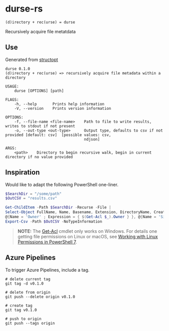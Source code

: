 # durse-rs

<!--[![Build Status](https://dev.azure.com/curtisalexander/durse-rs/_apis/build/status/curtisalexander.durse-rs%20(9)?branchName=master)](https://dev.azure.com/curtisalexander/durse-rs/_build/latest?definitionId=17&branchName=master) -->

```
(d)irectory + rec(urse) = durse
```

Recursively acquire file metatdata

## Use
Generated from [structopt](https://crates.io/crates/structopt)

```
durse 0.1.0
(d)irectory + rec(urse) => recursively acquire file metadata within a directory

USAGE:
    durse [OPTIONS] [path]

FLAGS:
    -h, --help       Prints help information
    -V, --version    Prints version information

OPTIONS:
    -f, --file-name <file-name>    Path to file to write results, writes to stdout if not present
    -o, --out-type <out-type>      Output type, defaults to csv if not provided [default: csv]  [possible values: csv,
                                   ndjson]

ARGS:
    <path>    Directory to begin recursive walk, begin in current directory if no value provided
```

## Inspiration

Would like to adapt the following PowerShell one-liner.

```powershell
$SearchDir = "/some/path"
$OutCSV = "results.csv"

Get-ChildItem -Path $SearchDir -Recurse -File |
Select-Object FullName, Name, Basename, Extension, DirectoryName, CreationTime, LastAccessTime, LastWriteTime, `
@{Name = 'Owner' ; Expression = { $(Get-Acl $_).Owner } }, @{Name = 'Size KB'; Expression = { $_.Length / 1KB } } |
Export-Csv -Path $OutCSV -NoTypeInformation
```

> **NOTE:** The [Get-Acl]() cmdlet only works on Windows.  For details one getting file permissions on Linux or macOS, see [Working with Linux Permissions in PowerShell 7](https://petri.com/working-with-linux-permissions-in-powershell-7).

## Azure Pipelines

To trigger Azure Pipelines, include a tag.

```
# delete current tag
git tag -d v0.1.0

# delete from origin
git push --delete origin v0.1.0

# create tag
git tag v0.1.0

# push to origin
git push --tags origin
```